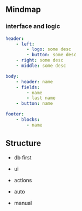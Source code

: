 ## Mindmap

### interface and logic

```yml
header:
    - left:
        - logo: some desc
        - button: some desc
    - right: some desc
    - middle: some desc

body: 
    - header: name
    - fields:
        - name
        - last name
    - button: name

footer:
    - blocks:
        - name    
```

## Structure

- db first
- ui
- actions

- auto
- manual